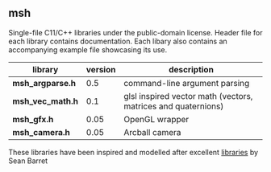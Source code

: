 ## msh

Single-file C11/C++ libraries under the public-domain license. Header file for
each library contains documentation. Each libary also contains an accompanying
example file showcasing its use.

library             |  version   | description  
------------------- | ---------- | -----------
**msh_argparse.h**  |    0.5     | command-line argument parsing
**msh_vec_math.h**  |    0.1     | glsl inspired vector math (vectors, matrices and quaternions)
**msh_gfx.h**       |    0.05    | OpenGL wrapper
**msh_camera.h**    |    0.05    | Arcball camera

These libraries have been inspired and modelled after excellent
[libraries](https://github.com/nothings/stb) by Sean Barret
